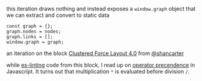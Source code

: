this iteration draws nothing and instead exposes a `window.graph` object that we can extract and convert to static data

```
const graph = {};
graph.nodes = nodes;
graph.links = [];
window.graph = graph;
```

an iteration on the block [Clustered Force Layout 4.0](https://bl.ocks.org/shancarter/f621ac5d93498aa1223d8d20e5d3a0f4) from [@shancarter](https://twitter.com/shancarter)

while [es-linting](http://eslint.org/docs/rules/no-mixed-operators) code from this block, I read up on [operator precendence](https://developer.mozilla.org/en-US/docs/Web/JavaScript/Reference/Operators/Operator_Precedence) in Javascript. It turns out that multiplication `*` is evaluated before division `/`.